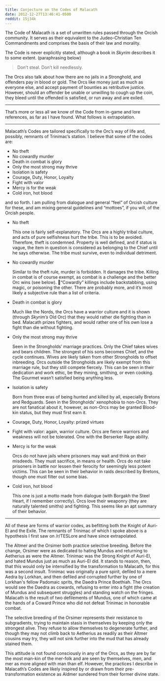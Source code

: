 ```yaml
---
title: Conjecture on the Codes of Malacath
date: 2012-12-27T13:46:41-0500
reddit: 15j34k
---
```


The Code of Malacath is a set of unwritten rules passed through the Orcish
community. It serves as their equivalent to the Judeo-Christian Ten Commandments
and comprises the basis of their law and morality.

The Code is never explicitly stated, although a book in *Skyrim* describes it to
some extent. (paraphrasing below)

> Don’t steal. Don’t kill needlessly.

The Orcs also talk about how there are no jails in a Stronghold, and offenders
pay in blood or gold. The Orcs like money just as much as everyone else, and
accept payment of bounties as retributive justice. However, should an offender
be unable or unwilling to cough up the coin, they bleed until the offended is
satisfied, or run away and are exiled.

____

That’s more or less all we know of the Code from in-game and lore references, as
far as I have found. What follows is extrapolation.

____

Malacath’s Codes are tailored specifically to the Orc’s way of life and,
possibly, remnants of Trinimac’s station. I believe that some of the codes are:

- No theft
- No cowardly murder
- Death in combat is glory
- Only the most strong may thrive
- Isolation is safety
- Courage, Duty, Honor, Loyalty
- Fight with valor
- Mercy is for the weak
- Cold iron, hot blood

and so forth. I am pulling from dialogue and general “feel” of Orcish culture
for these, and am mixing general guidelines and “mottoes”, if you will, of the
Orcish people.

- No theft

    This one is fairly self-explanatory. The Orcs are a highly tribal culture,
    and acts of pure selfishness hurt the tribe. This is to be avoided.
    Therefore, theft is condemned. Property is well defined, and if status is
    vague, the item in question is considered as belonging to the Chief until he
    says otherwise. The tribe must survive, even to individual detriment.

- No cowardly murder

    Similar to the theft rule, murder is forbidden. It damages the tribe.
    Killing in combat is of course exempt, as combat is a challenge and the
    better Orc wins (see below). 𠇊“Cowardly” killings include backstabbing, using
    magic, or poisoning the other. There are probably more, and it’s most likely
    a subjective rule than a list of criteria.

- Death in combat is glory

    Much like the Nords, the Orcs have a warrior culture and it is shown
    (through *Skyrim’s* Old Orc) that they would rather die fighting than in
    bed. Malacath prizes fighters, and would rather one of his own lose a fight
    than die without fighting.

- Only the most strong may thrive

    Seen in the Strongholds’ marriage practices. Only the Chief takes wives and
    bears children. The strongest of his sons becomes Chief, and the cycle
    continues. Wives are likely taken from other Strongholds to offset
    inbreeding. Orcs outside the Strongholds are likely exempt from this
    marriage rule, but they still compete fiercely. This can be seen in their
    dedication and work ethic, be they mining, smithing, or even cooking. The
    Gourmet wasn’t satisfied being anything less.

- Isolation is safety

    Born from three eras of being hunted and killed by all, especially Bretons
    and Redguards. Seen in the Strongholds’ xenophobia to non-Orcs. They are not
    fanatical about it, however, as non-Orcs may be granted Blood-kin status,
    but they must first earn it.

- Courage, Duty, Honor, Loyalty: prized virtues

- Fight with valor: again, warrior culture. Orcs are fierce warriors and
weakness will not be tolerated. One with the Berserker Rage ability.

- Mercy is for the weak

    Orcs do not have jails where prisoners may wait and think on their misdeeds.
    They must sacrifice, in means or health. Orcs do not take prisoners in
    battle nor lessen their ferocity for seemingly less potent victims. This can
    be seen in their behavior in raids described by Bretons, though one must
    filter out some bias.

- Cold iron, hot blood

    This one is just a motto made from dialogue (with Borgakh the Steel Heart,
    if I remember correctly). Orcs love their weaponry (they are naturally
    talented smiths) and fighting. This seems like an apt summary of their
    behavior.

____

All of these are forms of warrior codes, as befitting both the Knight of Auri-El
and the Exile. The remnants of Trinimac of which I spoke above is a hypothesis I
first saw on /r/TESLore and have since extrapolated.

The Altmer and the Orsimer both practice selective breeding. Before the change,
Orsimer were as dedicated to hating Mundus and returning to Aetherius as were
the Altmer. Trinimac was the Strong Knight of Auri-El, and hated Mundus just as
much as Auri-El did. It stands to reason, then, that this would only be
intensified by the transformation to Malacath, for this was a second insult.
Trinimac was originally a pure spirit, defiled to a mere Aedra by Lorkhan, and
then defiled and corrupted further by one of Lorkhan's fellow Padomaic sprits,
the Daedra Prince Boethiah. The Orcs would see the Daedra as cowards, refusing
to enter into a fight (the creation of Mundus and subsequent struggles) and
standing watch on the fringes. Malacath is the result of two defilements of
Mundus, one of which came at the hands of a Coward Prince who did not defeat
Trinimac in honorable combat.

The selective breeding of the Orsimer represents their resistance to
subgradients, trying to maintain stasis in themselves by keeping only the
strongest alive. They refuse to allow themselves to degenerate further, and
though they may not climb back to Aetherius as readily as their Altmer cousins
may try, they will not sink further into the mud that has already stained them.

This attitude is not found consciously in any of the Orcs, as they are by far
the most man-kin of the mer-folk and are seen by themselves, men, and mer as
more aligned with man than elf. However, the practices I describe in
Malacath’s Codes are likely inspired by or drawn from their pre-transformation
existence as Aldmer sundered from their former divine state.
